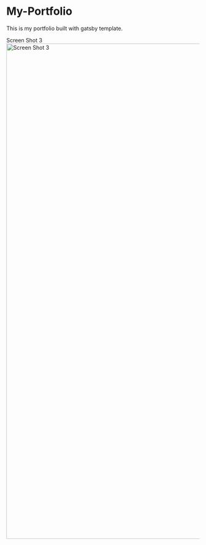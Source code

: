 # My-Portfolio

This is my portfolio built with gatsby template.

Screen Shot 3<img width="1290" alt="Screen Shot 3" src="https://user-images.githubusercontent.com/63085397/120906763-17bdf200-c611-11eb-8a5e-062e2d0f1735.png">

